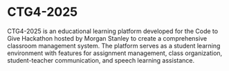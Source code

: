 # CTG4-2025

CTG4-2025 is an educational learning platform developed for the Code to Give Hackathon hosted by Morgan Stanley to create a comprehensive classroom management system. The platform serves as a student learning environment with features for assignment management, class organization, student-teacher communication, and speech learning assistance.
